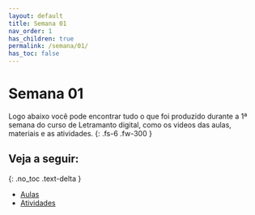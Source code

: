 ```yaml
---
layout: default
title: Semana 01
nav_order: 1
has_children: true
permalink: /semana/01/
has_toc: false
---
```


# Semana 01
Logo abaixo você pode encontrar tudo o que foi produzido durante a 1ª semana do curso de Letramanto digital, como os videos das aulas, materiais e as atividades.
{: .fs-6 .fw-300 }

## Veja a seguir:
{: .no_toc .text-delta }

- [Aulas](./aulas)
- [Atividades](./atividades)


